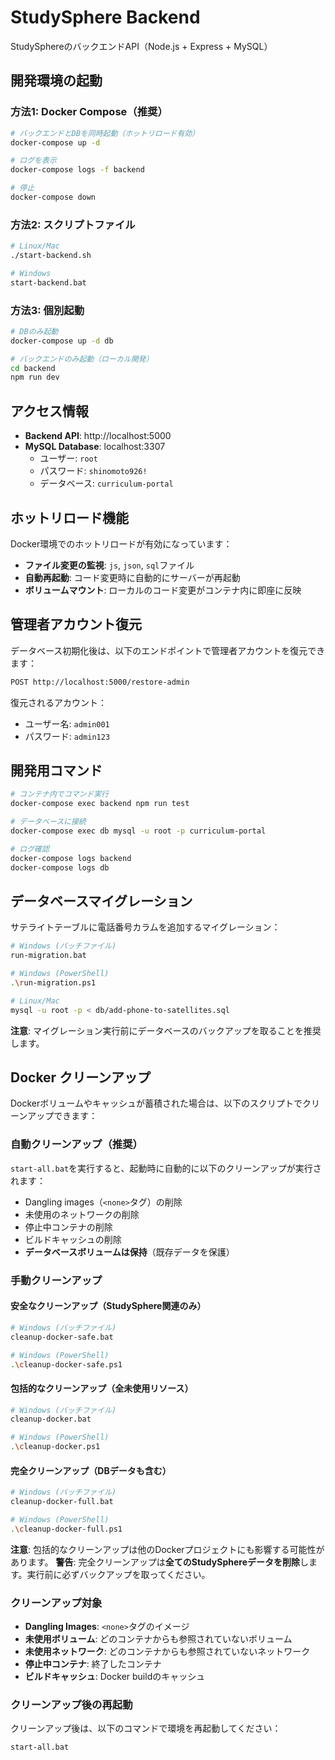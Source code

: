 # StudySphere Backend

StudySphereのバックエンドAPI（Node.js + Express + MySQL）

## 開発環境の起動

### 方法1: Docker Compose（推奨）
```bash
# バックエンドとDBを同時起動（ホットリロード有効）
docker-compose up -d

# ログを表示
docker-compose logs -f backend

# 停止
docker-compose down
```

### 方法2: スクリプトファイル
```bash
# Linux/Mac
./start-backend.sh

# Windows
start-backend.bat
```

### 方法3: 個別起動
```bash
# DBのみ起動
docker-compose up -d db

# バックエンドのみ起動（ローカル開発）
cd backend
npm run dev
```

## アクセス情報

- **Backend API**: http://localhost:5000
- **MySQL Database**: localhost:3307
  - ユーザー: `root`
  - パスワード: `shinomoto926!`
  - データベース: `curriculum-portal`

## ホットリロード機能

Docker環境でのホットリロードが有効になっています：

- **ファイル変更の監視**: `js`, `json`, `sql`ファイル
- **自動再起動**: コード変更時に自動的にサーバーが再起動
- **ボリュームマウント**: ローカルのコード変更がコンテナ内に即座に反映

## 管理者アカウント復元

データベース初期化後は、以下のエンドポイントで管理者アカウントを復元できます：

```bash
POST http://localhost:5000/restore-admin
```

復元されるアカウント：
- ユーザー名: `admin001`
- パスワード: `admin123`

## 開発用コマンド

```bash
# コンテナ内でコマンド実行
docker-compose exec backend npm run test

# データベースに接続
docker-compose exec db mysql -u root -p curriculum-portal

# ログ確認
docker-compose logs backend
docker-compose logs db
```

## データベースマイグレーション

サテライトテーブルに電話番号カラムを追加するマイグレーション：

```bash
# Windows (バッチファイル)
run-migration.bat

# Windows (PowerShell)
.\run-migration.ps1

# Linux/Mac
mysql -u root -p < db/add-phone-to-satellites.sql
```

**注意**: マイグレーション実行前にデータベースのバックアップを取ることを推奨します。

## Docker クリーンアップ

Dockerボリュームやキャッシュが蓄積された場合は、以下のスクリプトでクリーンアップできます：

### 自動クリーンアップ（推奨）
`start-all.bat`を実行すると、起動時に自動的に以下のクリーンアップが実行されます：
- Dangling images（`<none>`タグ）の削除
- 未使用のネットワークの削除
- 停止中コンテナの削除
- ビルドキャッシュの削除
- **データベースボリュームは保持**（既存データを保護）

### 手動クリーンアップ

#### 安全なクリーンアップ（StudySphere関連のみ）
```bash
# Windows (バッチファイル)
cleanup-docker-safe.bat

# Windows (PowerShell)
.\cleanup-docker-safe.ps1
```

#### 包括的なクリーンアップ（全未使用リソース）
```bash
# Windows (バッチファイル)
cleanup-docker.bat

# Windows (PowerShell)
.\cleanup-docker.ps1
```

#### 完全クリーンアップ（DBデータも含む）
```bash
# Windows (バッチファイル)
cleanup-docker-full.bat

# Windows (PowerShell)
.\cleanup-docker-full.ps1
```

**注意**: 包括的なクリーンアップは他のDockerプロジェクトにも影響する可能性があります。
**警告**: 完全クリーンアップは**全てのStudySphereデータを削除**します。実行前に必ずバックアップを取ってください。

### クリーンアップ対象
- **Dangling Images**: `<none>`タグのイメージ
- **未使用ボリューム**: どのコンテナからも参照されていないボリューム
- **未使用ネットワーク**: どのコンテナからも参照されていないネットワーク
- **停止中コンテナ**: 終了したコンテナ
- **ビルドキャッシュ**: Docker buildのキャッシュ

### クリーンアップ後の再起動
クリーンアップ後は、以下のコマンドで環境を再起動してください：
```bash
start-all.bat
```

